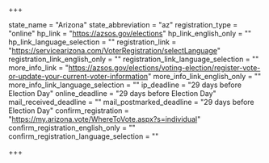 +++

state_name = "Arizona"
state_abbreviation = "az"
registration_type = "online"
hp_link = "https://azsos.gov/elections"
hp_link_english_only = ""
hp_link_language_selection = ""
registration_link = "https://servicearizona.com/VoterRegistration/selectLanguage"
registration_link_english_only = ""
registration_link_language_selection = ""
more_info_link = "https://azsos.gov/elections/voting-election/register-vote-or-update-your-current-voter-information"
more_info_link_english_only = ""
more_info_link_language_selection = ""
ip_deadline = "29 days before Election Day"
online_deadline = "29 days before Election Day"
mail_received_deadline = ""
mail_postmarked_deadline = "29 days before Election Day"
confirm_registration = "https://my.arizona.vote/WhereToVote.aspx?s=individual"
confirm_registration_english_only = ""
confirm_registration_language_selection = ""

+++